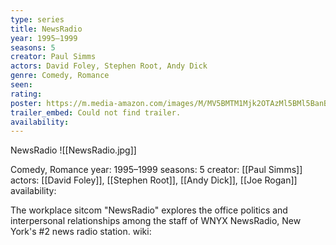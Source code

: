 ```yaml
---
type: series
title: NewsRadio
year: 1995–1999
seasons: 5
creator: Paul Simms
actors: David Foley, Stephen Root, Andy Dick
genre: Comedy, Romance
seen:
rating: 
poster: https://m.media-amazon.com/images/M/MV5BMTM1Mjk2OTAzMl5BMl5BanBnXkFtZTcwNDQ4ODEzMQ@@._V1_SX300.jpg
trailer_embed: Could not find trailer.
availability:
---
```

NewsRadio
![[NewsRadio.jpg]]

Comedy, Romance
year: 1995–1999
seasons: 5
creator: [[Paul Simms]]
actors: [[David Foley]], [[Stephen Root]], [[Andy Dick]], [[Joe Rogan]]
availability:

The workplace sitcom "NewsRadio" explores the office politics and interpersonal relationships among the staff of WNYX NewsRadio, New York's #2 news radio station.
wiki: 


